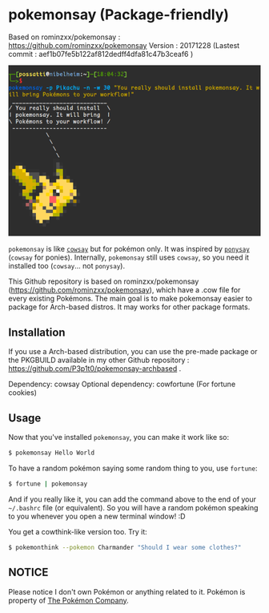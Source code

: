 pokemonsay (Package-friendly)
==========
Based on rominzxx/pokemonsay : https://github.com/rominzxx/pokemonsay
Version : 20171228 (Lastest commit : aef1b07fe5b122af812dedff4dfa81c47b3ceaf6 )

![You should try pokemonsay!](example.png)

`pokemonsay` is like [`cowsay`][cowsay] but for pokémon only. It was inspired by [`ponysay`][ponysay] (`cowsay` for ponies). Internally, `pokemonsay` still uses `cowsay`, so you need it installed too (`cowsay`... not `ponysay`).

This Github repository is based on rominzxx/pokemonsay (https://github.com/rominzxx/pokemonsay), which have a .cow file for every existing Pokémons. The main goal is to make pokemonsay easier to package for Arch-based distros. It may works for other package formats.

## Installation

If you use a Arch-based distribution, you can use the pre-made package or the PKGBUILD available in my other Github repository : https://github.com/P3p1t0/pokemonsay-archbased .

Dependency: cowsay
Optional dependency: cowfortune (For fortune cookies)

## Usage

Now that you've installed `pokemonsay`, you can make it work like so:

```bash
$ pokemonsay Hello World
```

To have a random pokémon saying some random thing to you, use `fortune`:

```bash
$ fortune | pokemonsay
```

And if you really like it, you can add the command above to the end of your `~/.bashrc` file (or equivalent). So you will have a random pokémon speaking to you whenever you open a new terminal window! :D

You get a cowthink-like version too. Try it:

```bash
$ pokemonthink --pokemon Charmander "Should I wear some clothes?"
```


## NOTICE

Please notice I don't own Pokémon or anything related to it. Pokémon is property of [The Pokémon Company][the-pokemon-company].

[img2xterm]: https://github.com/rossy/img2xterm
[cowsay]: https://en.wikipedia.org/wiki/Cowsay
[ponysay]: https://github.com/erkin/ponysay
[the-pokemon-company]: https://en.wikipedia.org/wiki/The_Pok%C3%A9mon_Company
